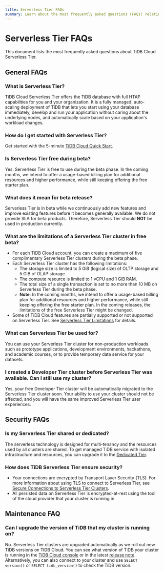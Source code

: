 ```yaml
---
title: Serverless Tier FAQs
summary: Learn about the most frequently asked questions (FAQs) relating to TiDB Cloud Serverless Tier.
---
```


# Serverless Tier FAQs

<!-- markdownlint-disable MD026 -->

This document lists the most frequently asked questions about TiDB Cloud Serverless Tier.

## General FAQs

### What is Serverless Tier?

TiDB Cloud Serverless Tier offers the TiDB database with full HTAP capabilities for you and your organization. It is a fully managed, auto-scaling deployment of TiDB that lets you start using your database immediately, develop and run your application without caring about the underlying nodes, and automatically scale based on your application's workload changes.

### How do I get started with Serverless Tier?

Get started with the 5-minute [TiDB Cloud Quick Start](/tidb-cloud/tidb-cloud-quickstart.md).

### Is Serverless Tier free during beta?

Yes. Serverless Tier is free to use during the beta phase. In the coming months, we intend to offer a usage-based billing plan for additional resources and higher performance, while still keeping offering the free starter plan.

### What does it mean for beta release?

Serverless Tier is in beta while we continuously add new features and improve existing features before it becomes generally available. We do not provide SLA for beta products. Therefore, Serverless Tier should **NOT** be used in production currently.

### What are the limitations of a Serverless Tier cluster in free beta?

- For each TiDB Cloud account, you can create a maximum of five complimentary Serverless Tier clusters during the beta phase.
- Each Serverless Tier cluster has the following limitations:
    - The storage size is limited to 5 GiB (logical size) of OLTP storage and 5 GiB of OLAP storage.
    - The compute resource is limited to 1 vCPU and 1 GiB RAM.
    - The total size of a single transaction is set to no more than 10 MB on Serverless Tier during the beta phase.
    - **Note**: In the coming months, we intend to offer a usage-based billing plan for additional resources and higher performance, while still keeping offering the free starter plan. In the coming releases, the limitations of the free Serverless Tier might be changed.
- Some of TiDB Cloud features are partially supported or not supported on Serverless Tier. See [Serverless Tier Limitations](/tidb-cloud/serverless-tier-limitations.md) for details.

### What can Serverless Tier be used for?

You can use your Serverless Tier cluster for non-production workloads such as prototype applications, development environments, hackathons, and academic courses, or to provide temporary data service for your datasets.

### I created a Developer Tier cluster before Serverless Tier was available. Can I still use my cluster?

Yes, your free Developer Tier cluster will be automatically migrated to the Serverless Tier cluster soon. Your ability to use your cluster should not be affected, and you will have the same improved Serverless Tier user experiences.

## Security FAQs

### Is my Serverless Tier shared or dedicated?

The serverless technology is designed for multi-tenancy and the resources used by all clusters are shared. To get managed TiDB service with isolated infrastructure and resources, you can upgrade it to the [Dedicated Tier](/tidb-cloud/select-cluster-tier.md#dedicated-tier).

### How does TiDB Serverless Tier ensure security?

- Your connections are encrypted by Transport Layer Security (TLS). For more information about using TLS to connect to Serverless Tier, see [Secure Connections to Serverless Tier Clusters](/tidb-cloud/secure-connections-to-serverless-tier-clusters.md).
- All persisted data on Serverless Tier is encrypted-at-rest using the tool of the cloud provider that your cluster is running in.

## Maintenance FAQ

### Can I upgrade the version of TiDB that my cluster is running on?

No. Serverless Tier clusters are upgraded automatically as we roll out new TiDB versions on TiDB Cloud. You can see what version of TiDB your cluster is running in the [TiDB Cloud console](https://tidbcloud.com/console/clusters) or in the latest [release note](https://docs.pingcap.com/tidbcloud/tidb-cloud-release-notes). Alternatively, you can also connect to your cluster and use `SELECT version()` or `SELECT tidb_version()` to check the TiDB version.
